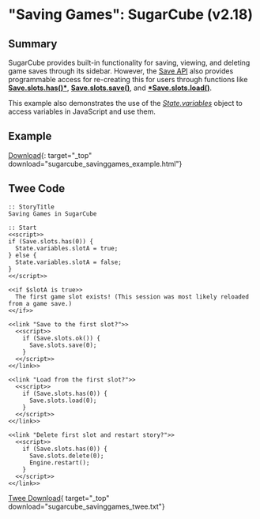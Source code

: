 # "Saving Games": SugarCube (v2.18)

## Summary

SugarCube provides built-in functionality for saving, viewing, and deleting game saves through its sidebar. However, the [Save API](http://www.motoslave.net/sugarcube/2/docs/api-save.html) also provides programmable access for re-creating this for users through functions like **[Save.slots.has()*](http://www.motoslave.net/sugarcube/2/docs/api-save.html#slots-has)**, **[Save.slots.save()](http://www.motoslave.net/sugarcube/2/docs/api-save.html#slots-save)**, and **[*Save.slots.load()](http://www.motoslave.net/sugarcube/2/docs/api-save.html#slots-load)**.

This example also demonstrates the use of the *[State.variables](http://www.motoslave.net/sugarcube/2/docs/api-state.html#state-api-getter-variables)* object to access variables in JavaScript and use them.

## Example

[Download](sugarcube_savinggames_example.html){: target="_top" download="sugarcube_savinggames_example.html"}

## Twee Code

```twee
:: StoryTitle
Saving Games in SugarCube

:: Start
<<script>>
if (Save.slots.has(0)) {
  State.variables.slotA = true;
} else {
  State.variables.slotA = false;
}
<</script>>

<<if $slotA is true>>
  The first game slot exists! (This session was most likely reloaded from a game save.)
<</if>>

<<link "Save to the first slot?">>
  <<script>>
    if (Save.slots.ok()) {
      Save.slots.save(0);
    }
  <</script>>
<</link>>

<<link "Load from the first slot?">>
  <<script>>
    if (Save.slots.has(0)) {
      Save.slots.load(0);
    }
  <</script>>
<</link>>

<<link "Delete first slot and restart story?">>
  <<script>>
    if (Save.slots.has(0)) {
      Save.slots.delete(0);
      Engine.restart();
    }
  <</script>>
<</link>>
```

[Twee Download](sugarcube_savinggames_twee.txt){ target="_top" download="sugarcube_savinggames_twee.txt"}
